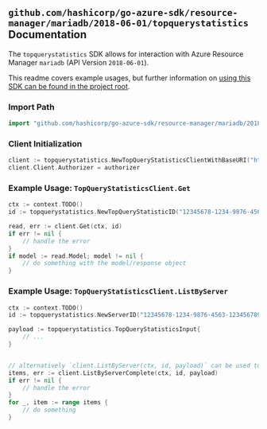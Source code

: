 
## `github.com/hashicorp/go-azure-sdk/resource-manager/mariadb/2018-06-01/topquerystatistics` Documentation

The `topquerystatistics` SDK allows for interaction with Azure Resource Manager `mariadb` (API Version `2018-06-01`).

This readme covers example usages, but further information on [using this SDK can be found in the project root](https://github.com/hashicorp/go-azure-sdk/tree/main/docs).

### Import Path

```go
import "github.com/hashicorp/go-azure-sdk/resource-manager/mariadb/2018-06-01/topquerystatistics"
```


### Client Initialization

```go
client := topquerystatistics.NewTopQueryStatisticsClientWithBaseURI("https://management.azure.com")
client.Client.Authorizer = authorizer
```


### Example Usage: `TopQueryStatisticsClient.Get`

```go
ctx := context.TODO()
id := topquerystatistics.NewTopQueryStatisticID("12345678-1234-9876-4563-123456789012", "example-resource-group", "serverValue", "queryStatisticIdValue")

read, err := client.Get(ctx, id)
if err != nil {
	// handle the error
}
if model := read.Model; model != nil {
	// do something with the model/response object
}
```


### Example Usage: `TopQueryStatisticsClient.ListByServer`

```go
ctx := context.TODO()
id := topquerystatistics.NewServerID("12345678-1234-9876-4563-123456789012", "example-resource-group", "serverValue")

payload := topquerystatistics.TopQueryStatisticsInput{
	// ...
}


// alternatively `client.ListByServer(ctx, id, payload)` can be used to do batched pagination
items, err := client.ListByServerComplete(ctx, id, payload)
if err != nil {
	// handle the error
}
for _, item := range items {
	// do something
}
```
